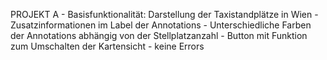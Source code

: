 PROJEKT A
    - Basisfunktionalität: Darstellung der Taxistandplätze in Wien
    - Zusatzinformationen im Label der Annotations
    - Unterschiedliche Farben der Annotations abhängig von der Stellplatzanzahl
    - Button mit Funktion zum Umschalten der Kartensicht
    - keine Errors
